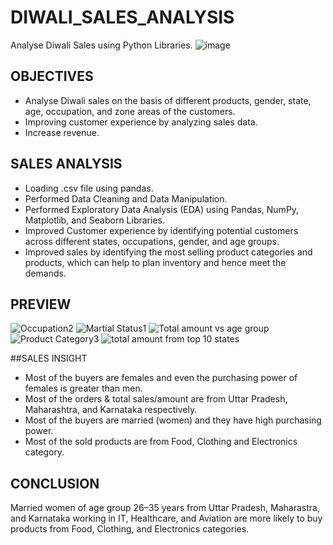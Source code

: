 # DIWALI_SALES_ANALYSIS
Analyse Diwali Sales using Python Libraries.
![image](https://github.com/ritikaga/Diwali-Sales-Analysis-/assets/66274316/2c4c088b-585d-48af-8b9c-8d0af499de5b)


## OBJECTIVES 
* Analyse Diwali sales on the basis of different products, gender, state, age, occupation, and zone areas of the customers.
* Improving customer experience by analyzing sales data.
* Increase revenue.
  
## SALES ANALYSIS 
* Loading .csv file using pandas.
* Performed Data Cleaning and Data Manipulation.
* Performed Exploratory Data Analysis (EDA) using Pandas, NumPy, Matplotlib, and Seaborn Libraries.
* Improved Customer experience by identifying potential customers across different states, occupations, gender, and age groups.
* Improved sales by identifying the most selling product categories and products, which can help to plan inventory and hence meet the demands.

## PREVIEW
![Occupation2](https://github.com/ritikaga/Diwali-Sales-Analysis/assets/66274316/4165a52a-b438-41f6-99a2-92349df5e3ec)
![Martial Status1](https://github.com/ritikaga/Diwali-Sales-Analysis/assets/66274316/ab2e6b73-3d55-4187-bbd3-28303a639c08)
![Total amount vs age group](https://github.com/ritikaga/Diwali-Sales-Analysis/assets/66274316/6c674ee0-1e21-4fb8-8370-8f61b00e65e9)
![Product Category3](https://github.com/ritikaga/Diwali-Sales-Analysis/assets/66274316/48e7984f-559b-4ad4-9283-b0d972ee45d1)
![total amount from top 10 states](https://github.com/ritikaga/Diwali-Sales-Analysis/assets/66274316/ae2c9e11-1ff1-4246-b9fd-001e3709a007)

##SALES INSIGHT
* Most of the buyers are females and even the purchasing power of females is greater than men.
* Most of the orders & total sales/amount are from Uttar Pradesh, Maharashtra, and Karnataka respectively.
* Most of the buyers are married (women) and they have high purchasing power.
* Most of the sold products are from Food, Clothing and Electronics category.


## CONCLUSION 
Married women of age group 26–35 years from Uttar Pradesh, Maharastra, and Karnataka working in IT, Healthcare, and Aviation are more likely to buy products from Food, Clothing, and Electronics categories.






